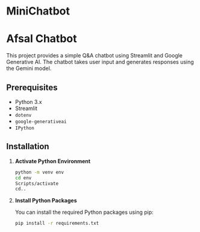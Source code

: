 # MiniChatbot

# Afsal Chatbot

This project provides a simple Q&A chatbot using Streamlit and Google Generative AI. The chatbot takes user input and generates responses using the Gemini model.

## Prerequisites

- Python 3.x
- Streamlit
- `dotenv`
- `google-generativeai`
- `IPython`

## Installation

1. **Activate Python Environment**

     ```bash
     python -m venv env
     cd env
     Scripts/activate
     cd.. 

2. **Install Python Packages**     

   You can install the required Python packages using pip:

   ```bash
   pip install -r requirements.txt
